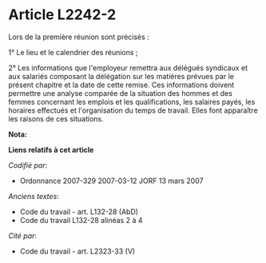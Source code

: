 # Article L2242-2

Lors de la première réunion sont précisés :

1° Le lieu et le calendrier des réunions ;

2° Les informations que l'employeur remettra aux délégués syndicaux et aux salariés composant la délégation sur les matières
prévues par le présent chapitre et la date de cette remise. Ces informations doivent permettre une analyse comparée de la
situation des hommes et des femmes concernant les emplois et les qualifications, les salaires payés, les horaires effectués
et l'organisation du temps de travail. Elles font apparaître les raisons de ces situations.

**Nota:**



**Liens relatifs à cet article**

_Codifié par_:

  - Ordonnance 2007-329 2007-03-12 JORF 13 mars 2007

_Anciens textes_:

  - Code du travail - art. L132-28 (AbD)
  - Code du travail L132-28 alinéas 2 à 4

_Cité par_:

  - Code du travail - art. L2323-33 (V)

